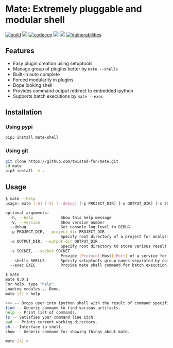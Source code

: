 # Mate: Extremely pluggable and modular shell
[![build](https://github.com/twisted-fun/mate/actions/workflows/python-package.yml/badge.svg)](https://github.com/twisted-fun/mate/actions/workflows/python-package.yml)
[![](https://img.shields.io/github/license/twisted-fun/mate?logo=github)](https://github.com/twisted-fun/mate/blob/master/LICENSE)
[![codecov](https://codecov.io/gh/twisted-fun/mate/branch/master/graph/badge.svg?token=AIQF2UVD8B)](https://codecov.io/gh/twisted-fun/mate)
[![](https://img.shields.io/github/last-commit/twisted-fun/mate?logo=github)](https://github.com/twisted-fun/mate/commits/master)
[![](https://img.shields.io/badge/sentry-active-brightgreen)](https://sentry.io/organizations/r00t3r/projects/)
[![Vulnerabilities](https://sonarcloud.io/api/project_badges/measure?project=twisted-fun_mate&metric=vulnerabilities)](https://sonarcloud.io/dashboard?id=twisted-fun_mate)
## Features
- Easy plugin creation using setuptools
- Manage group of plugins better by `mate --shells`
- Built-in auto complete
- Forced modularity in plugins
- Dope looking shell
- Provides command output redirect to embedded ipython
- Supports batch executions by `mate --exec`

## Installation
### Using pypi
```bash
pip3 install mate-shell
```
### Using git
```bash
git clone https://github.com/twisted-fun/mate.git
cd mate
pip3 install -e .
```

## Usage
```bash
$ mate --help
usage: mate [-h] [-V] [--debug] [-p PROJECT_DIR] [-o OUTPUT_DIR] [-s SOCKET] [--shells SHELLS] [--exec EXEC]

optional arguments:
  -h, --help            Show this help message
  -V, --version         Show version number
  --debug               Set console log level to DEBUG.
  -p PROJECT_DIR, --project-dir PROJECT_DIR
                        Specify root directory of a project for analysis.
  -o OUTPUT_DIR, --output-dir OUTPUT_DIR
                        Specify root directory to store various result files.
  -s SOCKET, --socket SOCKET
                        Provide [Protocol]Host[:Port] of a service for analysis.
  --shells SHELLS       Specify setuptools group names separated by comma to fetch plugins instead of default 'mate'.
  --exec EXEC           Provide mate shell command for batch execution.
```
```bash
$ mate
mate 0.0.1
For help, type "help".
Loading modules... Done.
mate [+] > help

>>> -- Drops user into ipython shell with the result of command specified.
find -- Generic command to find various artifacts.
help -- Print list of commands.
ls -- Satisfies your command line itch.
pwd -- Prints current working directory.
sh -- Interface to shell.
show -- Generic command for showing things about mate.

mate [+] >
```
